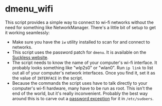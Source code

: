 dmenu_wifi
==========

This script provides a simple way to connect to wi-fi networks without the need for something like NetworkManager. There's a little bit of setup to get it working seamlessly:
 - Make sure you have the `iw` utility installed to scan for and connect to networks.
 - This script uses the password patch for `dmenu`. It is available on the [Suckless website](https://tools.suckless.org/dmenu/patches/password/).
 - The script needs to know the name of your computer's wi-fi interface. It probably looks something like "wlp2s0" or "wlan0". Run `ip link` to list out all of your computer's network interfaces. Once you find it, set it as the value of `INTERFACE` in the script.
 - Because the commands the script uses have to talk directly to your computer's wi-fi hardware, many have to be run as root. This isn't the end of the world, but it's really inconvenient. Probably the best way around this is to carve out a [password exception](https://askubuntu.com/a/159009) for it in `/etc/sudoers`.
